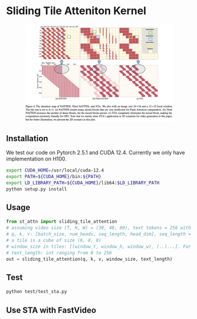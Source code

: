 

# Sliding Tile Atteniton Kernel

<div align="center">
<img src=assets/sliding_tile_attn_map.png width="80%"/>
</div>

## Installation
We test our code on Pytorch 2.5.1 and CUDA 12.4. Currently we only have implementation on H100.
```bash
export CUDA_HOME=/usr/local/cuda-12.4
export PATH=${CUDA_HOME}/bin:${PATH} 
export LD_LIBRARY_PATH=${CUDA_HOME}/lib64:$LD_LIBRARY_PATH
python setup.py install
```

## Usage

```python
from st_attn import sliding_tile_attention
# assuming video size (T, H, W) = (30, 48, 80), text tokens = 256 with padding. 
# q, k, v: [batch_size, num_heads, seq_length, head_dim], seq_length = T*H*W + 256
# a tile is a cube of size (6, 8, 8)
# window_size in tiles: [(window_t, window_h, window_w), (..)...]. For example, window size (3, 3, 3) means a query can attend to (3x6, 3x8, 3x8) = (18, 24, 24) tokens out of the total 30x48x80 video.
# text_length: int ranging from 0 to 256
out = sliding_tile_attention(q, k, v, window_size, text_length)
```


## Test
```bash
python test/test_sta.py
```

## Use STA with FastVideo